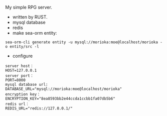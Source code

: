 My simple RPG server.
* written by RUST.
* mysql database
* redis 
* make sea-orm entity:

```shell
sea-orm-cli generate entity -u mysql://morioka:moe@localhost/morioka -o entity/src -l
```
* configure
```shell
server host：  
HOST=127.0.0.1  
server port：  
PORT=8000  
mysql database url:  
DATABASE_URL="mysql://morioka:moe@localhost/morioka"  
encryption key：  
ENCRYPTION_KEY="8ea8593bb2e44ccda1ccbb1fa07db5b6"  
redis url：  
REDIS_URL="redis://127.0.0.1/" 
```
 